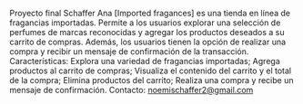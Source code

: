 Proyecto final Schaffer Ana
[Imported fragances] es una tienda en línea de fragancias importadas. Permite a los usuarios explorar una selección de perfumes de marcas reconocidas y agregar los productos deseados a su carrito de compras. Además, los usuarios tienen la opción de realizar una compra y recibir un mensaje de confirmación de la transacción.
Características: Explora una variedad de fragancias importadas; Agrega productos al carrito de compras; Visualiza el contenido del carrito y el total de la compra; Elimina productos del carrito; Realiza una compra y recibe un mensaje de confirmación.
Contacto: noemischaffer2@gmail.com
